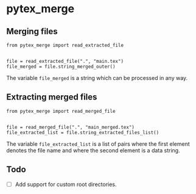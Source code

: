 # pytex_merge

## Merging files
```
from pytex_merge import read_extracted_file


file = read_extracted_file(".", "main.tex")
file_merged = file.string_merged_outer()
```
The variable `file_merged` is a string which can be processed in any way.

## Extracting merged files
```
from pytex_merge import read_merged_file


file = read_merged_file(".", "main_merged.tex")
file_extracted_list = file.string_extracted_files_list()
```
The variable `file_extracted_list` is a list of pairs where the first element
denotes the file name and where the second element is a data string.

## Todo
- [ ] Add support for custom root directories.
